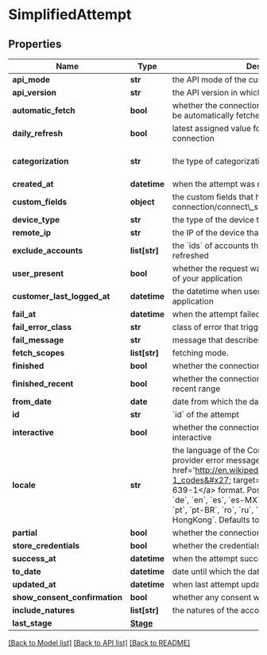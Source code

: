 # SimplifiedAttempt

## Properties
Name | Type | Description | Notes
------------ | ------------- | ------------- | -------------
**api_mode** | **str** | the API mode of the customer that queried the API. | [optional] 
**api_version** | **str** | the API version in which the attempt was created | [optional] 
**automatic_fetch** | **bool** | whether the connection related to the attempt can be automatically fetched | [optional] 
**daily_refresh** | **bool** | latest assigned value for &#x60;daily_refresh&#x60; in connection | [optional] 
**categorization** | **str** | the type of categorization applied. | [optional] [default to 'personal']
**created_at** | **datetime** | when the attempt was made | [optional] 
**custom_fields** | **object** | the custom fields that had been sent when creating connection/connect\\_session/oauth\\_provider | [optional] 
**device_type** | **str** | the type of the device that created the attempt. | [optional] 
**remote_ip** | **str** | the IP of the device that created the attempt | [optional] 
**exclude_accounts** | **list[str]** | the &#x60;ids&#x60; of accounts that do not need to be refreshed | [optional] 
**user_present** | **bool** | whether the request was initiated by the end-user of your application | [optional] 
**customer_last_logged_at** | **datetime** | the datetime when user was last active in your application | [optional] 
**fail_at** | **datetime** | when the attempt failed to finish | [optional] 
**fail_error_class** | **str** | class of error that triggered the fail for attempt | [optional] 
**fail_message** | **str** | message that describes the error class | [optional] 
**fetch_scopes** | **list[str]** | fetching mode. | [optional] 
**finished** | **bool** | whether the connection had finished fetching | [optional] 
**finished_recent** | **bool** | whether the connection had finished data for recent range | [optional] 
**from_date** | **date** | date from which the data had been fetched | [optional] 
**id** | **str** | &#x60;id&#x60; of the attempt | [optional] 
**interactive** | **bool** | whether the connection related to the attempt is interactive | [optional] 
**locale** | **str** | the language of the Connect widget or/and provider error message in the &lt;a href&#x3D;&#x27;http://en.wikipedia.org/wiki/List_of_ISO_639-1_codes&#x27; target&#x3D;\&quot;_blank\&quot;&gt;ISO 639-1&lt;/a&gt; format. Possible values are: &#x60;bg&#x60;, &#x60;cz&#x60;, &#x60;de&#x60;, &#x60;en&#x60;, &#x60;es&#x60;, &#x60;es-MX&#x60;, &#x60;fr&#x60;, &#x60;he&#x60;, &#x60;hu&#x60;, &#x60;it&#x60;, &#x60;nl&#x60;, &#x60;pl&#x60;, &#x60;pt&#x60;, &#x60;pt-BR&#x60;, &#x60;ro&#x60;, &#x60;ru&#x60;, &#x60;sk&#x60;, &#x60;tr&#x60;, &#x60;uk&#x60;, &#x60;zh-HongKong&#x60;. Defaults to &#x60;en&#x60; | [optional] 
**partial** | **bool** | whether the connection was partially fetched | [optional] 
**store_credentials** | **bool** | whether the credentials were stored on our side | [optional] 
**success_at** | **datetime** | when the attempt succeeded and finished | [optional] 
**to_date** | **datetime** | date until which the data has been fetched | [optional] 
**updated_at** | **datetime** | when last attempt update occurred | [optional] 
**show_consent_confirmation** | **bool** | whether any consent was given for this connection | [optional] 
**include_natures** | **list[str]** | the natures of the accounts that need to be fetched | [optional] 
**last_stage** | [**Stage**](Stage.md) |  | [optional] 

[[Back to Model list]](../README.md#documentation-for-models) [[Back to API list]](../README.md#documentation-for-api-endpoints) [[Back to README]](../README.md)

